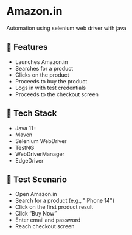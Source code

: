 # Amazon.in

Automation using selenium web driver with java 

## 🚀 Features

- Launches Amazon.in
- Searches for a product
- Clicks on the product
- Proceeds to buy the product
- Logs in with test credentials
- Proceeds to the checkout screen

## 🧰 Tech Stack

- Java 11+
- Maven
- Selenium WebDriver
- TestNG
- WebDriverManager
- EdgeDriver

## 🧪 Test Scenario

- Open Amazon.in
- Search for a product (e.g., "iPhone 14")
- Click on the first product result
- Click “Buy Now”
- Enter email and password
- Reach checkout screen
